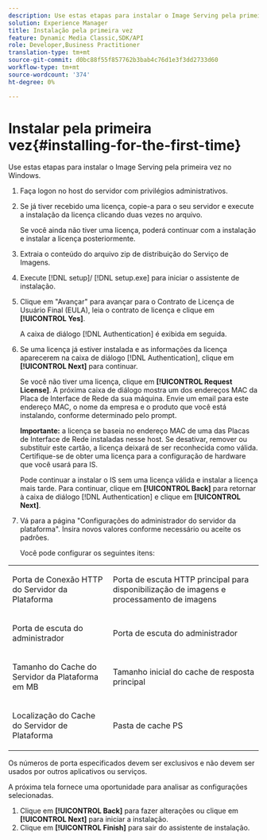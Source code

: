 ```yaml
---
description: Use estas etapas para instalar o Image Serving pela primeira vez no Windows.
solution: Experience Manager
title: Instalação pela primeira vez
feature: Dynamic Media Classic,SDK/API
role: Developer,Business Practitioner
translation-type: tm+mt
source-git-commit: d0bc88f55f857762b3bab4c76d1e3f3dd2733d60
workflow-type: tm+mt
source-wordcount: '374'
ht-degree: 0%

---
```



# Instalar pela primeira vez{#installing-for-the-first-time}

Use estas etapas para instalar o Image Serving pela primeira vez no Windows.

1. Faça logon no host do servidor com privilégios administrativos.
1. Se já tiver recebido uma licença, copie-a para o seu servidor e execute a instalação da licença clicando duas vezes no arquivo.

   Se você ainda não tiver uma licença, poderá continuar com a instalação e instalar a licença posteriormente.
1. Extraia o conteúdo do arquivo zip de distribuição do Serviço de Imagens.
1. Execute [!DNL setup]/ [!DNL setup.exe] para iniciar o assistente de instalação.
1. Clique em &quot;Avançar&quot; para avançar para o Contrato de Licença de Usuário Final (EULA), leia o contrato de licença e clique em **[!UICONTROL Yes]**.

   A caixa de diálogo [!DNL Authentication] é exibida em seguida.
1. Se uma licença já estiver instalada e as informações da licença aparecerem na caixa de diálogo [!DNL Authentication], clique em **[!UICONTROL Next]** para continuar.

   Se você não tiver uma licença, clique em **[!UICONTROL Request License]**. A próxima caixa de diálogo mostra um dos endereços MAC da Placa de Interface de Rede da sua máquina. Envie um email para este endereço MAC, o nome da empresa e o produto que você está instalando, conforme determinado pelo prompt.

   **Importante:** a licença se baseia no endereço MAC de uma das Placas de Interface de Rede instaladas nesse host. Se desativar, remover ou substituir este cartão, a licença deixará de ser reconhecida como válida. Certifique-se de obter uma licença para a configuração de hardware que você usará para IS.

   Pode continuar a instalar o IS sem uma licença válida e instalar a licença mais tarde. Para continuar, clique em **[!UICONTROL Back]** para retornar à caixa de diálogo [!DNL Authentication] e clique em **[!UICONTROL Next]**.
1. Vá para a página &quot;Configurações do administrador do servidor da plataforma&quot;. Insira novos valores conforme necessário ou aceite os padrões.

   Você pode configurar os seguintes itens:

<table id="table_AA5D7674BBBE4AD4B373066AEF413FFD"> 
 <tbody> 
  <tr> 
   <td> <p> Porta de Conexão HTTP do Servidor da Plataforma </p> </td> 
   <td> <p>Porta de escuta HTTP principal para disponibilização de imagens e processamento de imagens </p> </td> 
  </tr> 
  <tr> 
   <td> <p> Porta de escuta do administrador </p> </td> 
   <td> <p>Porta de escuta do administrador </p> </td> 
  </tr> 
  <tr> 
   <td> <p> Tamanho do Cache do Servidor da Plataforma em MB </p> </td> 
   <td> <p>Tamanho inicial do cache de resposta principal </p> </td> 
  </tr> 
  <tr> 
   <td> <p> Localização do Cache do Servidor de Plataforma </p> </td> 
   <td> <p>Pasta de cache PS </p> </td> 
  </tr> 
 </tbody> 
</table>

Os números de porta especificados devem ser exclusivos e não devem ser usados por outros aplicativos ou serviços.

A próxima tela fornece uma oportunidade para analisar as configurações selecionadas.
1. Clique em **[!UICONTROL Back]** para fazer alterações ou clique em **[!UICONTROL Next]** para iniciar a instalação.
1. Clique em **[!UICONTROL Finish]** para sair do assistente de instalação.
